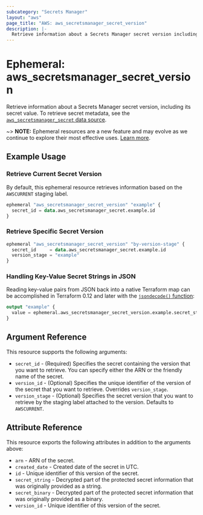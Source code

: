 ```yaml
---
subcategory: "Secrets Manager"
layout: "aws"
page_title: "AWS: aws_secretsmanager_secret_version"
description: |-
  Retrieve information about a Secrets Manager secret version including its secret value
---
```


# Ephemeral: aws_secretsmanager_secret_version

Retrieve information about a Secrets Manager secret version, including its secret value. To retrieve secret metadata, see the [`aws_secretsmanager_secret` data source](/docs/providers/aws/d/secretsmanager_secret.html).

~> **NOTE:** Ephemeral resources are a new feature and may evolve as we continue to explore their most effective uses. [Learn more](https://developer.hashicorp.com/terraform/language/v1.10.x/resources/ephemeral).

## Example Usage

### Retrieve Current Secret Version

By default, this ephemeral resource retrieves information based on the `AWSCURRENT` staging label.

```terraform
ephemeral "aws_secretsmanager_secret_version" "example" {
  secret_id = data.aws_secretsmanager_secret.example.id
}
```

### Retrieve Specific Secret Version

```terraform
ephemeral "aws_secretsmanager_secret_version" "by-version-stage" {
  secret_id     = data.aws_secretsmanager_secret.example.id
  version_stage = "example"
}
```

### Handling Key-Value Secret Strings in JSON

Reading key-value pairs from JSON back into a native Terraform map can be accomplished in Terraform 0.12 and later with the [`jsondecode()` function](https://www.terraform.io/docs/configuration/functions/jsondecode.html):

```terraform
output "example" {
  value = ephemeral.aws_secretsmanager_secret_version.example.secret_string["key1"]
}
```

## Argument Reference

This resource supports the following arguments:

* `secret_id` - (Required) Specifies the secret containing the version that you want to retrieve. You can specify either the ARN or the friendly name of the secret.
* `version_id` - (Optional) Specifies the unique identifier of the version of the secret that you want to retrieve. Overrides `version_stage`.
* `version_stage` - (Optional) Specifies the secret version that you want to retrieve by the staging label attached to the version. Defaults to `AWSCURRENT`.

## Attribute Reference

This resource exports the following attributes in addition to the arguments above:

* `arn` - ARN of the secret.
* `created_date` - Created date of the secret in UTC.
* `id` - Unique identifier of this version of the secret.
* `secret_string` - Decrypted part of the protected secret information that was originally provided as a string.
* `secret_binary` - Decrypted part of the protected secret information that was originally provided as a binary.
* `version_id` - Unique identifier of this version of the secret.
